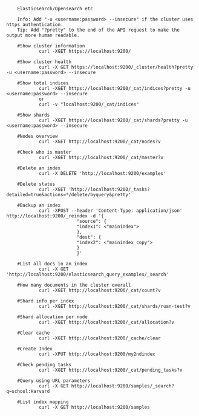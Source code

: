         Elasticsearch/Opensearch etc
        
        Info: Add "-u <username:password> --insecure" if the cluster uses https authentication.
        Tip: Add "?pretty" to the end of the API request to make the output more human readable.
        
        #Show cluster information
                curl -XGET https://localhost:9200/

        #Show cluster health
                curl -X GET https://localhost:9200/_cluster/health?pretty -u <username:password> --insecure

        #Show total indices
                curl -XGET https://localhost:9200/_cat/indices?pretty -u <username:password> --insecure
                or
                curl -v "localhost:9200/_cat/indices"

        #Show shards
                curl -XGET https://localhost:9200/_cat/shards?pretty -u <username:password> --insecure

        #Nodes overview
                curl -XGET http://localhost:9200/_cat/nodes?v

        #Check who is master
                curl -XGET http://localhost:9200/_cat/master?v

        #Delete an index
                curl -X DELETE 'http://localhost:9200/examples'

        #Delete status
                curl -XGET 'http://localhost:9200/_tasks?detailed=true&actions=*/delete/byquery&pretty'

        #Backup an index
                curl -XPOST --header 'Content-Type: application/json' http://localhost:9200/_reindex -d '{
                              "source": {
                              "index1": <"mainindex">
                              },
                              "dest": {
                              "index2": <"mainindex_copy">
                              }
                              }'

        #List all docs in an index
                curl -X GET 'http://localhost:9200/elasticsearch_query_examples/_search'

        #How many documents in the cluster overall
                curl -XGET http://localhost:9200/_cat/count?v

        #Shard info per index
                curl -XGET http://localhost:9200/_cat/shards/ruan-test?v

        #Shard allocation per node
                curl -XGET http://localhost:9200/_cat/allocation?v

        #Clear cache
                curl -XGET http://localhost:9200/_cache/clear

        #Create Index
                curl -XPUT http://localhost:9200/my2ndindex

        #Check pending tasks
                curl -XGET http://localhost:9200/_cat/pending_tasks?v
          
        #Query using URL parameters
                curl -X GET http://localhost:9200/samples/_search?q=school:Harvard
                
        #List index mapping
                curl -X GET http://localhost:9200/samples

